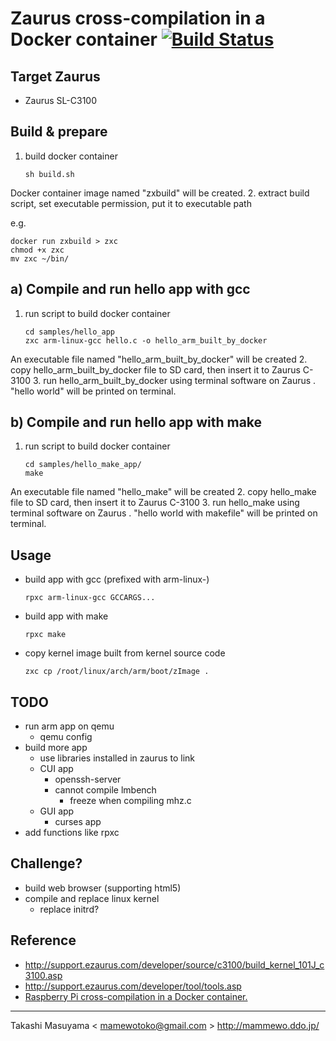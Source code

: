 Zaurus cross-compilation in a Docker container [![Build Status](https://travis-ci.org/mamewotoko/zaurus_xdocker.svg?branch=master)](https://travis-ci.org/mamewotoko/zaurus_xdocker)
==============================================

Target Zaurus
-------------
* Zaurus SL-C3100

Build & prepare
---------------------
1. build docker container

    ```
    sh build.sh
    ```
Docker container image named "zxbuild" will be created.
2. extract build script, set executable permission, put it to executable path

  e.g.
  ```
  docker run zxbuild > zxc
  chmod +x zxc
  mv zxc ~/bin/
  ```

a) Compile and run hello app with gcc
-------------------------------------
1. run script to build docker container

    ```
    cd samples/hello_app
    zxc arm-linux-gcc hello.c -o hello_arm_built_by_docker
    ```
An executable file named "hello_arm_built_by_docker" will be created
2. copy hello_arm_built_by_docker file to SD card, then insert it to Zaurus C-3100
3. run hello_arm_built_by_docker using terminal software on Zaurus . "hello world" will be printed on terminal.

b) Compile and run hello app with make
-------------------------------------
1. run script to build docker container

    ```
    cd samples/hello_make_app/
    make
    ```
An executable file named "hello_make" will be created
2. copy hello_make file to SD card, then insert it to Zaurus C-3100
3. run hello_make using terminal software on Zaurus . "hello world with makefile" will be printed on terminal.

Usage
-----
* build app with gcc (prefixed with arm-linux-)

   ```
   rpxc arm-linux-gcc GCCARGS...
   ```
* build app with make

   ```
   rpxc make
   ```
* copy kernel image built from kernel source code
  
  ```
  zxc cp /root/linux/arch/arm/boot/zImage .
  ```

TODO
----
* run arm app on qemu
  * qemu config
* build more app
  * use libraries installed in zaurus to link
  * CUI app
    * openssh-server
    * cannot compile lmbench
      * freeze when compiling mhz.c
  * GUI app
    * curses app
* add functions like rpxc

Challenge?
----------
* build web browser (supporting html5)
* compile and replace linux kernel
  * replace initrd?

Reference
---------
* http://support.ezaurus.com/developer/source/c3100/build_kernel_101J_c3100.asp
* http://support.ezaurus.com/developer/tool/tools.asp
* [Raspberry Pi cross-compilation in a Docker container.](https://github.com/sdt/docker-raspberry-pi-cross-compiler)

----
Takashi Masuyama < mamewotoko@gmail.com >
http://mammewo.ddo.jp/
